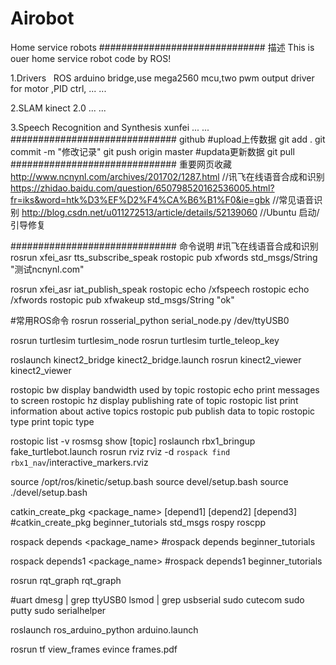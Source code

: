# Airobot
Home service robots
############################## 描述
This is ouer home service robot code by ROS!

1.Drivers
   ROS arduino bridge,use mega2560 mcu,two pwm output driver for motor ,PID ctrl, ... ...
   
2.SLAM
   kinect 2.0 ... ...
   
3.Speech Recognition and Synthesis
   xunfei ... ...
############################## github
#upload上传数据
git add .
git commit -m "修改记录"
git push origin master
#updata更新数据
git pull
############################## 重要网页收藏
http://www.ncnynl.com/archives/201702/1287.html  //讯飞在线语音合成和识别  
https://zhidao.baidu.com/question/650798520162536005.html?fr=iks&word=htk%D3%EF%D2%F4%CA%B6%B1%F0&ie=gbk //常见语音识别
http://blog.csdn.net/u011272513/article/details/52139060 //Ubuntu 启动/引导修复


############################## 命令说明
#讯飞在线语音合成和识别
rosrun xfei_asr  tts_subscribe_speak
rostopic pub xfwords std_msgs/String "测试ncnynl.com"

rosrun xfei_asr  iat_publish_speak
rostopic echo /xfspeech
rostopic echo /xfwords
rostopic pub xfwakeup std_msgs/String "ok"

#常用ROS命令
rosrun rosserial_python serial_node.py /dev/ttyUSB0

rosrun turtlesim turtlesim_node
rosrun turtlesim turtle_teleop_key

roslaunch kinect2_bridge kinect2_bridge.launch
rosrun kinect2_viewer kinect2_viewer

rostopic bw     display bandwidth used by topic
rostopic echo   print messages to screen
rostopic hz     display publishing rate of topic
rostopic list   print information about active topics
rostopic pub    publish data to topic
rostopic type   print topic type

rostopic list -v
rosmsg show [topic]
roslaunch rbx1_bringup fake_turtlebot.launch
rosrun rviz rviz -d `rospack find rbx1_nav`/interactive_markers.rviz

source /opt/ros/kinetic/setup.bash
source devel/setup.bash
source ./devel/setup.bash

catkin_create_pkg <package_name> [depend1] [depend2] [depend3]
#catkin_create_pkg beginner_tutorials std_msgs rospy roscpp

rospack depends <package_name>
#rospack depends beginner_tutorials 

rospack depends1 <package_name>
#rospack depends1 beginner_tutorials 

rosrun rqt_graph rqt_graph

#uart
dmesg | grep ttyUSB0
lsmod | grep usbserial
sudo cutecom
sudo putty
sudo serialhelper


roslaunch ros_arduino_python arduino.launch

rosrun tf view_frames
evince frames.pdf










